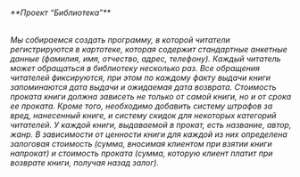 <h6>**Проект “Библиотека”**<h6>
Мы собираемся создать программу, в которой читатели регистрируются в картотеке, которая содержит стандартные анкетные данные (фамилия, имя, отчество, адрес, телефонy). Каждый читатель может обращаться в библиотеку несколько раз. Все обращения читателей фиксируются, при этом по каждому факту выдачи книги запоминаются дата выдачи и ожидаемая дата возврата. Стоимость проката книги должна зависеть не только от самой книги, но и от срока ее проката. Кроме того, необходимо добавить систему штрафов за вред, нанесенный книге, и систему скидок для некоторых категорий читателей. У каждой книги, выдаваемой в прокат, есть название, автор, жанр. В зависимости от ценности книги для каждой из них определена залоговая стоимость (сумма, вносимая клиентом при взятии книги напрокат) и стоимость проката (сумма, которую клиент платит при возврате книги, получая назад залог).



